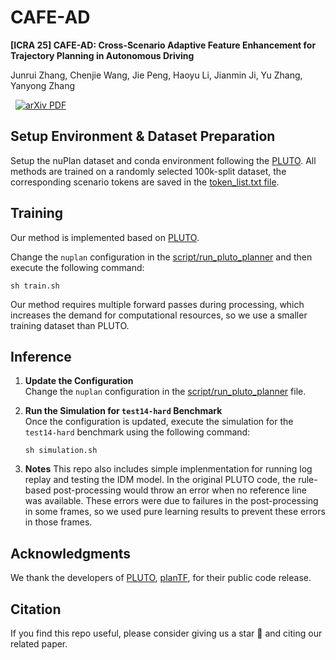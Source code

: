 # CAFE-AD

**[ICRA 25] CAFE-AD: Cross-Scenario Adaptive Feature Enhancement for Trajectory Planning in Autonomous Driving**

Junrui Zhang, Chenjie Wang, Jie Peng, Haoyu Li, Jianmin Ji, Yu Zhang, Yanyong Zhang

<p align="left">
<a href='https://arxiv.org/abs/2504.06584' style='padding-left: 0.5rem;'>
    <img src='https://img.shields.io/badge/arXiv-PDF-red?style=flat&logo=arXiv&logoColor=wihte' alt='arXiv PDF'>
</a>
</p>

## Setup Environment & Dataset Preparation

Setup the nuPlan dataset and conda environment following the [PLUTO](https://github.com/jchengai/pluto).
All methods are trained on a randomly selected 100k-split dataset, the corresponding scenario tokens are saved in the [token_list.txt file](https://github.com/AlniyatRui/CAFE-AD/blob/master/token_list.txt).

## Training

Our method is implemented based on [PLUTO](https://github.com/jchengai/pluto).

Change the `nuplan` configuration in the [script/run_pluto_planner](https://github.com/AlniyatRui/CAFE-AD/blob/master/train.sh) and then execute the following command:
    
   ```
   sh train.sh
   ```
Our method requires multiple forward passes during processing, which increases the demand for computational resources, so we use a smaller training dataset than PLUTO.

## Inference

1. **Update the Configuration**  
   Change the `nuplan` configuration in the [script/run_pluto_planner](https://github.com/AlniyatRui/CAFE-AD/blob/master/script/run_pluto_planner.sh) file.

2. **Run the Simulation for `test14-hard` Benchmark**  
   Once the configuration is updated, execute the simulation for the `test14-hard` benchmark using the following command:
    
   ```
   sh simulation.sh
   ```
   
3. **Notes**
    This repo also includes simple implenmentation for running log replay and testing the IDM model.
    In the original PLUTO code, the rule-based post-processing would throw an error when no reference line was available. These errors were due to failures in the post-processing in some frames, so we used pure learning results to prevent these errors in those frames.

## Acknowledgments
We thank the developers of [PLUTO](https://github.com/jchengai/pluto), [planTF](https://github.com/jchengai/planTF), for their public code release.

## Citation

If you find this repo useful, please consider giving us a star 🌟 and citing our related paper.
